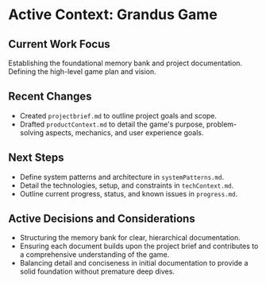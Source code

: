 # Active Context: Grandus Game

## Current Work Focus
Establishing the foundational memory bank and project documentation. Defining the high-level game plan and vision.

## Recent Changes
- Created `projectbrief.md` to outline project goals and scope.
- Drafted `productContext.md` to detail the game's purpose, problem-solving aspects, mechanics, and user experience goals.

## Next Steps
- Define system patterns and architecture in `systemPatterns.md`.
- Detail the technologies, setup, and constraints in `techContext.md`.
- Outline current progress, status, and known issues in `progress.md`.

## Active Decisions and Considerations
- Structuring the memory bank for clear, hierarchical documentation.
- Ensuring each document builds upon the project brief and contributes to a comprehensive understanding of the game.
- Balancing detail and conciseness in initial documentation to provide a solid foundation without premature deep dives.
